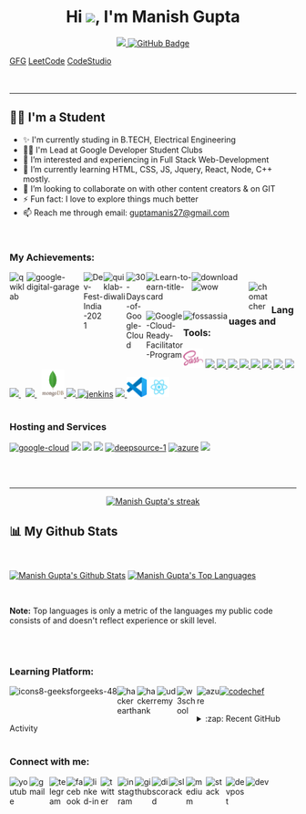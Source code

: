 <!-- INTRO -->
<h1 align="center">Hi <img src="https://raw.githubusercontent.com/MartinHeinz/MartinHeinz/master/wave.gif" width="30px">, I'm Manish Gupta</h1>

<p align="center"><a href="https://github.com/Meghna-DAS/github-profile-views-counter">
                <img width="150px" src="https://komarev.com/ghpvc/?username=Manishgupta200">
        </a>
        <a href="https://github.com/Manishgupta200?tab=followers"><img width="150px"
                        src="https://img.shields.io/github/followers/Manishgupta200?label=Followers&style=social"
                        alt="GitHub Badge"></a>
</p>

<!-- BIG IMAGE -->
<!-- <p align="center"><img src="http://i.stack.imgur.com/SBv4T.gif" alt="this slowpoke moves" width="250" /></p> -->

<!-- ABOUT ME -->
<div>
  <a href="https://auth.geeksforgeeks.org/user/manishgupta200">GFG</a>
  <a href="https://leetcode.com/Manishgupta200/">LeetCode</a>
  <a href="https://www.codingninjas.com/studio/profile/manishgupta200">CodeStudio</a>
</div>

<br />
<br />
<hr />

<!-- ABOUT ME -->
## 🙋‍♂️ I'm a Student
- ✨ I'm currently studing in B.TECH, Electrical Engineering
- 🧑‍💻 I'm Lead at Google Developer Student Clubs 
- 👀 I’m interested and experiencing in Full Stack Web-Development
- 🌱 I’m currently learning HTML, CSS, JS, Jquery, React, Node, C++ mostly.
- 💞️ I’m looking to collaborate on with other content creators & on GIT
- ⚡ Fun fact: I love to explore things much better
- 📫 Reach me through email: guptamanis27@gmail.com

<br />

<!-- ACHIEVEMENTS & CERTIFICATES -->
### My Achievements:

<a href="https://www.qwiklabs.com/public_profiles/304a8a68-9721-4e2d-ba07-7e80f631d4d4"><img align="left" width="30px"
                src="https://i.ibb.co/z25P1cF/qwiklab.png" alt="qwiklab" border="0"></a>
<a href="https://i.ibb.co/x8JWkCh/0001.jpg"><img align="left" width="100px"
                src="https://i.ibb.co/dLCHb77/Png-Item-145271.png" alt="google-digital-garage" border="0"></a>
<!-- <a href='https://hacktoberfest.digitalocean.com/profile'><img align="left" width="35px"
                src='https://svgshare.com/i/bUA.svg' alt="hacktoberfest" border="0" /></a> -->
<a href="https://i.ibb.co/g4LNwJX/Dev-Fest-India-2021.jpg"><img align="left" width="35px" src="https://i.ibb.co/my559Wx/devfest2021.png" alt="Dev-Fest-India-2021" border="0"></a>
<a href="https://ibb.co/r6DZ6v6"><img align="left" width="40px" src="https://i.ibb.co/4ThjTJT/quiklab-diwali.png" alt="quiklab-diwali" border="0"></a>
<a href="https://i.ibb.co/bd0kyHD/0001.jpg"><img align="left" width="35px" src="https://i.ibb.co/4Nq7Sz5/30-Days-of-Google-Cloud.png" alt="30-Days-of-Google-Cloud" border="0"></a>
<a href="https://ibb.co/kgPW1fV"><img align="left" width="80px" src="https://i.ibb.co/mCPM8wr/Learn-to-earn-title-card.png" alt="Learn-to-earn-title-card" border="0"></a>
<a href="https://imgbb.com/"><img align="left" width="90px" src="https://i.ibb.co/TmS00VW/download.png" alt="download" border="0"></a>
<a href="https://i.ibb.co/GnVV06f/GDSC-WOW-Certificate-of-Participation-Manish-Gupta.jpg"><img align="left" width="100px" src="https://i.ibb.co/YbR9kgs/wow.png" alt="wow" border="0"></a>
<a href="https://i.ibb.co/3T20Fd2/etreeswag.jpg"><img align="left" width="40px" src="https://i.ibb.co/Yp3g7Xp/chomatcher.jpg" alt="chomatcher" border="0"></a>
<a href="https://i.ibb.co/1f58ZHz/GCP.jpg"><img align="left" width="65px" src="https://i.ibb.co/87kHnd4/Google-Cloud-Ready-Facilitator-Program.jpg" alt="Google-Cloud-Ready-Facilitator-Program" border="0"></a>
<a href="https://i.ibb.co/rkx0WHG/fossassia.jpg"><img align="left" width="80px" src="https://i.ibb.co/brMcfrN/fossassia.png" alt="fossassia" border="0"></a>
<br />
<h1></h1>

<!-- DIFFERENT PROGRAMMING LANGUAGE WEBSITES & TOOLS-->
### Languages and Tools:

<p align="left">
        <a href="https://sass-lang.com/"><img alt="Sass" width="35px"
                        src="https://raw.githubusercontent.com/github/explore/80688e429a7d4ef2fca1e82350fe8e3517d3494d/topics/sass/sass.png" /></a>
        <a href="https://www.java.com" target="_blank"> <img width="40px"
                        src="https://img.icons8.com/color/48/000000/java-coffee-cup-logo.png" /> </a>
        <a href="https://reactjs.org/" target="_blank"> <img width="40px"
                        src="https://img.icons8.com/color/48/000000/react-native.png" /> </a>
        <a href="https://spring.io/projects/spring-boot" target="_blank"> <img width="40px"
                        src="https://img.icons8.com/color/48/000000/spring-logo.png" /> </a>
        <a href="https://developer.mozilla.org/en-US/docs/Web/JavaScript" target="_blank"> <img width="40px"
                        src="https://img.icons8.com/color/48/000000/javascript.png" /> </a>
        <a href="https://www.w3.org/html/" target="_blank"> <img width="40px"
                        src="https://img.icons8.com/color/48/000000/html-5.png" /> </a>
        <a href="https://www.w3schools.com/css/" target="_blank"> <img width="40px"
                        src="https://img.icons8.com/color/48/000000/css3.png" /> </a>
        <a href="https://getbootstrap.com" target="_blank"> <img width="40px"
                        src="https://img.icons8.com/color/48/000000/bootstrap.png" /> </a>
        <a href="https://www.python.org" target="_blank"> <img width="40px"
                        src="https://img.icons8.com/color/48/000000/python.png" /> </a>
        <a style="padding-right:8px;" href="https://nodejs.org" target="_blank"> <img width="40px"
                        src="https://img.icons8.com/color/48/000000/nodejs.png" /> </a>
        <a style="padding-right:8px;" href="https://www.mysql.com/" target="_blank"> <img width="40px"
                        src="https://img.icons8.com/fluent/50/000000/mysql-logo.png" /> </a>
        <a href="https://www.mongodb.com/" target="_blank"> <img width="40px"
                        src="https://raw.githubusercontent.com/devicons/devicon/master/icons/mongodb/mongodb-original-wordmark.svg"
                        alt="mongodb" width="48" height="48" /> </a>
        <a href="https://firebase.google.com/" target="_blank"> <img width="35px"
                        src="https://img.icons8.com/color/48/000000/firebase.png" /> </a>
        <a href="https://www.jenkins.io" target="_blank"> <img width="35px"
                        src="https://www.vectorlogo.zone/logos/jenkins/jenkins-icon.svg" alt="jenkins" width="48"
                        height="48" /></a>
        <a href="https://redux.js.org" target="_blank"> <img width="35px"
                        src="https://img.icons8.com/color/48/000000/redux.png" /> </a>
        <a href="https://code.visualstudio.com/"><img alt="Visual Studio Code" width="35px"
                        src="https://raw.githubusercontent.com/github/explore/80688e429a7d4ef2fca1e82350fe8e3517d3494d/topics/visual-studio-code/visual-studio-code.png" /></a>
        <a href="https://reactjs.org/"><img alt="React" width="35px"
                        src="https://raw.githubusercontent.com/github/explore/80688e429a7d4ef2fca1e82350fe8e3517d3494d/topics/react/react.png" /></a>
</p>


<h1></h1>

<!-- Hosting and Services to host website and use services through this tools -->
### Hosting and Services

<p align="left">
        <a href="https://console.cloud.google.com/home/dashboard?project=global-gist-316716&pli=1" target="_blank"><img width="50px" src="https://i.ibb.co/CQ1Th4N/google-                               cloud.png" alt="google-cloud" border="0"></a>
        <a href="https://www.netlify.com/" target="_blank"><img width="35px"
                        src="https://i.ibb.co/9bk0bQ8/netlify-logo-png-transparent.png" border="0"></a>
        <a href='https://hacktoberfest.appwrite.io/' target="_blank"><img width="45px"
                        src='https://svgshare.com/i/bTE.svg' border="0" /></a>
        <a href="https://vercel.com/dashboard" target="_blank"><img width="35px"
                        src="https://i.ibb.co/RhxNRmP/vercel.png" border="0"></a>
        <a href="https://deepsource.io/gh/Manishgupta200" target="_blank"><img width="60px"
                        src="https://i.ibb.co/Vgyd8mv/deepsource-1.png" alt="deepsource-1" border="0"></a>
        <a href="https://ibb.co/hC4KFx6"><img width="40px" src="https://i.ibb.co/HXbrTLS/azure.png" alt="azure" border="0"></a>
        <a href="https://firebase.com/" target="_blank"><img width="30px"
                        src="https://i.ibb.co/K7fk05V/firebase.png" border="0"></a>
</p>

<br />
<br />

---
<!-- TOTAL CONTRIBUTION, CURRENT STREAK & LONGEST STREAK -->
<p align="center">
        <a href="https://github.com/Manishgupta200/github-readme-streak-stats">
                <img title="🔥 Get streak stats for your profile at git.io/streak-stats" alt="Manish Gupta's streak"
                        src="https://github-readme-streak-stats.herokuapp.com/?user=Manishgupta200&theme=black-ice&hide_border=true&stroke=0000&background=060A0CD0" />
        </a>
</p>

<!-- GITHUB STATS, MOST USED LANGUAGES & CONTRIBUTION GRAPH -->
## 📊 My Github Stats

<br />

<a href="https://github.com/Manishgupta200/github-readme-stats"><img alt="Manish Gupta's Github Stats"
                src="https://github-readme-stats.vercel.app/api?username=Manishgupta200&show_icons=true&count_private=true&theme=react&hide_border=true&bg_color=0D1117" /></a>
<a href="https://github.com/Manishgupta200/github-readme-stats"><img alt="Manish Gupta's Top Languages"
                src="https://github-readme-stats.vercel.app/api/top-langs/?username=Manishgupta200&langs_count=8&count_private=true&layout=compact&theme=react&hide_border=true&bg_color=0D1117" /></a>

<br />

<b>Note:</b> Top languages is only a metric of the languages my public code consists of and doesn't reflect experience
or skill level.


<br />
<br />


<!-- PROGRAMMING LEARNING PLATFORM -->
### Learning Platform:
<a href="https://geeksforgeeks.org"><img align="left" src="https://i.ibb.co/4TYWVBP/icons8-geeksforgeeks-48.png"
                alt="icons8-geeksforgeeks-48" border="0"></a>
<a href="https://www.hackerearth.com"><img align="left" width="35px" src="https://i.ibb.co/ZBKnFQ3/hackerearth.png"
                alt="hackerearth" border="0"></a>
<a href="https://www.hackerrank.com"><img align="left" width="35px" src="https://i.ibb.co/vQQbcSz/hackerrank.png"
                alt="hackerrank" border="0"></a>
<a href="https://www.udemy.com"><img align="left" width="35px" src="https://i.ibb.co/5B70rGq/udemy.png" alt="udemy"
                border="0"></a>
<a href="https://www.w3schools.com"><img align="left" width="35px" src="https://i.ibb.co/WtMTCJn/w3school.png"
                alt="w3school" border="0"></a>
<a href="https://www.microsoft.com/en-in/campaign/azuredeveloperleague/#formMain"><img align="left" width="40px"
                src="https://i.ibb.co/k2HgSy3/azure.png" alt="azure" border="0"></a>
<a href="https://www.codechef.com/"><img width="120px" src="https://i.ibb.co/pP40GGY/codechef.png" alt="codechef"
                border="0"></a>

<br />

<!-- RECENT ACTIVITY ON GITHUB -->
<details>
        <summary>:zap: Recent GitHub Activity</summary>

        <!--START_SECTION:activity-->
<!--         1. 🗣 Commented on [#2](https://github.com/codeSTACKr/portfolio-sass/issues/2) in
        [codeSTACKr/portfolio-sass](https://github.com/codeSTACKr/portfolio-sass)
        2. ❗️ Closed issue [#2](https://github.com/codeSTACKr/portfolio-sass/issues/2) in
        [codeSTACKr/portfolio-sass](https://github.com/codeSTACKr/portfolio-sass)
        3. ❌ Closed PR [#11](https://github.com/codeSTACKr/free-developer-resources/pull/11) in
        [codeSTACKr/free-developer-resources](https://github.com/codeSTACKr/free-developer-resources)
        4. 🗣 Commented on [#11](https://github.com/codeSTACKr/free-developer-resources/issues/11) in
        [codeSTACKr/free-developer-resources](https://github.com/codeSTACKr/free-developer-resources)
        5. 🎉 Merged PR [#10](https://github.com/codeSTACKr/free-developer-resources/pull/10) in
        [codeSTACKr/free-developer-resources](https://github.com/codeSTACKr/free-developer-resources) -->
        <!--END_SECTION:activity-->

</details>

<br />

<!-- MY SOCIAL MEDIA -->
### Connect with me:
[<img align="left" width="35px" src="https://i.ibb.co/s18GvTt/youtube-logo-png-2067.png" alt="youtube"
        border="0">][youtube]
[<img align="left" width="35px" src="https://i.ibb.co/qd6ZdcR/gmail-ge5e92c154-1280.png" alt="gmail" border="0">][gmail]
[<img align="left" width="30px" src="https://i.ibb.co/BPvV9DX/telegram-computer-icons-icon-design-messaging-apps-download-free-398229.png" alt="telegram" border="0">][telegram]
[<img align="left" width="30px" src="https://i.ibb.co/mSgFPNg/facebook-gb2bbebe4d-1280.png" alt="facebook"
        border="0">][facebook]
[<img align="left" width="30px" src="https://i.ibb.co/bzdPqsb/linked-in-g6d7a534e7-1280.png" alt="linked-in"
        border="0">][linkedin]
[<img align="left" width="30px" src="https://i.ibb.co/XY8TmXg/twitter-gf2294f085-1280.png" alt="twitter"
        border="0">][twitter]
[<img align="left" width="30px" src="https://i.ibb.co/ySmMQmr/instagram-g6b5f5ffc2-1280.png" alt="instagram"
        border="0">][instagram]
[<img align="left" width="30px" src="https://i.ibb.co/fYRyztK/github-gde12c88fc-1920.jpg" alt="github"
        border="0">][github]
[<img align="left" width="30px" src="https://i.ibb.co/QrhsD3n/Discord-Logo-Square.png" alt="discord"
        border="0">][discord]
[<img align="left" width="30px" src="https://i.ibb.co/kXpY1KT/slack.png" alt="slack" border="0">][slack]
[<img align="left" width="35px" src="https://i.ibb.co/WFZ4zpX/medium.png" alt="medium" border="0"></a>][medium]
[<img align="left" width="35px" src="https://i.ibb.co/dc0mWpg/stack.png" alt="stack" border="0">][stackOverflow]
[<img align="left" width="35px" src="https://i.ibb.co/gvLrqLH/devpost.png" alt="devpost" border="0">][devpost]
[<img align="left" width="70px" src="https://svgshare.com/i/bUU.svg" alt="dev" border="0">][dev]

<!-- LINKS OF SOCIAL MEDIA -->
[youtube]: https://youtube.com
[gmail]: https://gmail.com
[telegram]: https://web.telegram.org/k/
[facebook]: https://facebook.com
[linkedin]: https://www.linkedin.com/in/manish-gupta-312405202/
[twitter]: https://twitter.com
[instagram]: https://instagram.com
[github]: https://github.com
[discord]: https://discord.com/channels/@me
[slack]: https://app.slack.com/client/T02G3QTQ8V7/C02FR6HPF7D
[medium]: https://medium.com/@guptamanis27
[stackOverflow]: https://stackoverflow.com/users/18349751/manish-gupta
[devpost]: https://devpost.com/Manishgupta200?ref_content=user-portfolio&ref_feature=portfolio&ref_medium=global-nav
[dev]: https://dev.to/manishgupta200
